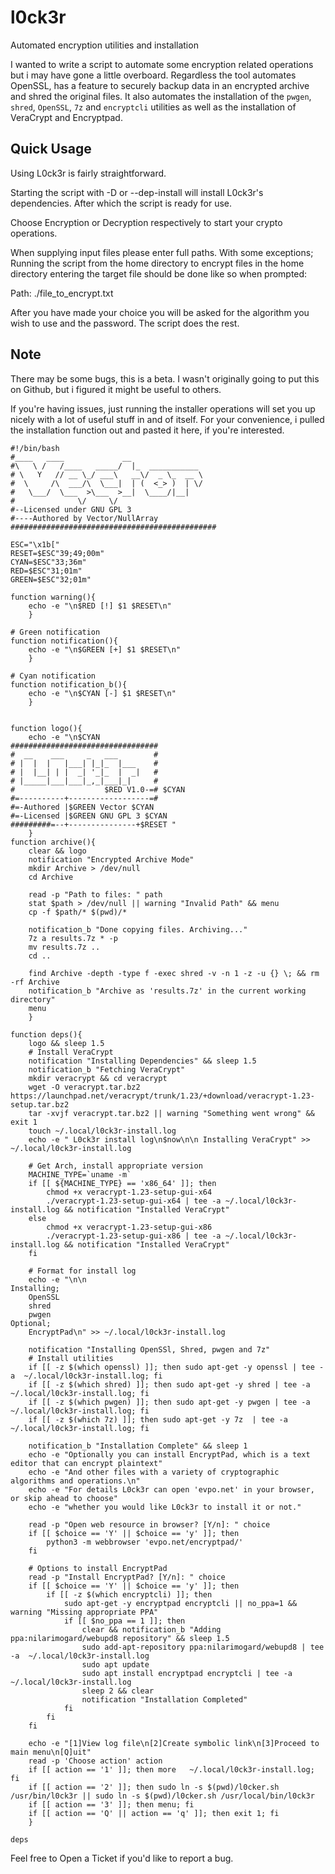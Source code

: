 # l0ck3r
Automated encryption utilities and installation

I wanted to write a script to automate some encryption related operations but i may have gone a little overboard. Regardless
the tool automates OpenSSL, has a feature to securely backup data in an encrypted archive and shred the original files.
It also automates the installation of the `pwgen`, `shred`, `OpenSSL`, `7z` and `encryptcli` utilities as well as the installation of VeraCrypt and Encryptpad.

## Quick Usage
Using L0ck3r is fairly straightforward.

Starting the script with -D or --dep-install
will install L0ck3r's dependencies. After
which the script is ready for use.

Choose Encryption or Decryption respectively
to start your crypto operations.

When supplying input files please enter full
paths. With some exceptions; Running the
script from the home directory to encrypt
files in the home directory entering the
target file should be done like so
when prompted:

Path: ./file_to_encrypt.txt


After you have made your choice you will be
asked for the algorithm you wish to use and
the password. The script does the rest.

## Note

There may be some bugs, this is a beta. I wasn't originally going to put this on Github, but i figured it might be useful to others.

If you're having issues, just running the installer operations will set you up nicely with a lot of useful stuff in and of itself. For your convenience, i pulled the installation function out and pasted it here, if you're interested.


```
#!/bin/bash
#____   ____             __
#\   \ /   /____   _____/  |_  ___________
# \   Y   // __ \_/ ___\   __\/  _ \_  __ \
#  \     /\  ___/\  \___|  | (  <_> )  | \/
#   \___/  \___  >\___  >__|  \____/|__|
#              \/     \/
#--Licensed under GNU GPL 3
#----Authored by Vector/NullArray
##############################################

ESC="\x1b["
RESET=$ESC"39;49;00m"
CYAN=$ESC"33;36m"
RED=$ESC"31;01m"
GREEN=$ESC"32;01m"

function warning(){
    echo -e "\n$RED [!] $1 $RESET\n"
    }

# Green notification
function notification(){
    echo -e "\n$GREEN [+] $1 $RESET\n"
    }

# Cyan notification
function notification_b(){
    echo -e "\n$CYAN [-] $1 $RESET\n"
    }


function logo(){
    echo -e "\n$CYAN
#################################
#  __    ___     _   ___        #
# |  |  |   |___| |_|_  |___    #
# |  |__| | |  _| '_|_  |  _|   #
# |_____|___|___|_,_|___|_|     #
#                    $RED V1.0-=# $CYAN
#=----------+------------------=#
#=-Authored |$GREEN Vector $CYAN
#=-Licensed |$GREEN GNU GPL 3 $CYAN
#########=--+---------------+$RESET "
    }
function archive(){
    clear && logo
    notification "Encrypted Archive Mode"
    mkdir Archive > /dev/null
    cd Archive

    read -p "Path to files: " path
    stat $path > /dev/null || warning "Invalid Path" && menu
    cp -f $path/* $(pwd)/*

    notification_b "Done copying files. Archiving..."
    7z a results.7z * -p
    mv results.7z ..
    cd ..

    find Archive -depth -type f -exec shred -v -n 1 -z -u {} \; && rm -rf Archive
    notification_b "Archive as 'results.7z' in the current working directory"
    menu
    }

function deps(){
    logo && sleep 1.5
    # Install VeraCrypt
    notification "Installing Dependencies" && sleep 1.5
    notification_b "Fetching VeraCrypt"
    mkdir veracrypt && cd veracrypt
    wget -O veracrypt.tar.bz2 https://launchpad.net/veracrypt/trunk/1.23/+download/veracrypt-1.23-setup.tar.bz2
    tar -xvjf veracrypt.tar.bz2 || warning "Something went wrong" && exit 1
    touch ~/.local/l0ck3r-install.log
    echo -e " L0ck3r install log\n$now\n\n Installing VeraCrypt" >>  ~/.local/l0ck3r-install.log

    # Get Arch, install appropriate version
    MACHINE_TYPE=`uname -m`
    if [[ ${MACHINE_TYPE} == 'x86_64' ]]; then
        chmod +x veracrypt-1.23-setup-gui-x64
        ./veracrypt-1.23-setup-gui-x64 | tee -a ~/.local/l0ck3r-install.log && notification "Installed VeraCrypt"
    else
        chmod +x veracrypt-1.23-setup-gui-x86
        ./veracrypt-1.23-setup-gui-x86 | tee -a ~/.local/l0ck3r-install.log && notification "Installed VeraCrypt"
    fi

    # Format for install log
    echo -e "\n\n
Installing;
    OpenSSL
    shred
    pwgen
Optional;
    EncryptPad\n" >> ~/.local/l0ck3r-install.log

    notification "Installing OpenSSl, Shred, pwgen and 7z"
    # Install utilities
    if [[ -z $(which openssl) ]]; then sudo apt-get -y openssl | tee -a  ~/.local/l0ck3r-install.log; fi
    if [[ -z $(which shred) ]]; then sudo apt-get -y shred | tee -a  ~/.local/l0ck3r-install.log; fi
    if [[ -z $(which pwgen) ]]; then sudo apt-get -y pwgen | tee -a  ~/.local/l0ck3r-install.log; fi
    if [[ -z $(which 7z) ]]; then sudo apt-get -y 7z  | tee -a  ~/.local/l0ck3r-install.log; fi

    notification_b "Installation Complete" && sleep 1
    echo -e "Optionally you can install EncryptPad, which is a text editor that can encrypt plaintext"
    echo -e "And other files with a variety of cryptographic algorithms and operations.\n"
    echo -e "For details L0ck3r can open 'evpo.net' in your browser, or skip ahead to choose"
    echo -e "whether you would like L0ck3r to install it or not."

    read -p "Open web resource in browser? [Y/n]: " choice
    if [[ $choice == 'Y' || $choice == 'y' ]]; then
        python3 -m webbrowser 'evpo.net/encryptpad/'
    fi

    # Options to install EncryptPad
    read -p "Install EncryptPad? [Y/n]: " choice
    if [[ $choice == 'Y' || $choice == 'y' ]]; then
        if [[ -z $(which encryptcli) ]]; then
            sudo apt-get -y encryptpad encryptcli || no_ppa=1 && warning "Missing appropriate PPA"
            if [[ $no_ppa == 1 ]]; then
                clear && notification_b "Adding ppa:nilarimogard/webupd8 repository" && sleep 1.5
                sudo add-apt-repository ppa:nilarimogard/webupd8 | tee -a  ~/.local/l0ck3r-install.log
                sudo apt update
                sudo apt install encryptpad encryptcli | tee -a  ~/.local/l0ck3r-install.log
                sleep 2 && clear
                notification "Installation Completed"
            fi
        fi
    fi

    echo -e "[1]View log file\n[2]Create symbolic link\n[3]Proceed to main menu\n[Q]uit"
    read -p 'Choose action' action
    if [[ action == '1' ]]; then more   ~/.local/l0ck3r-install.log; fi
    if [[ action == '2' ]]; then sudo ln -s $(pwd)/l0cker.sh /usr/bin/l0ck3r || sudo ln -s $(pwd)/l0cker.sh /usr/local/bin/l0ck3r
    if [[ action == '3' ]]; then menu; fi
    if [[ action == 'Q' || action == 'q' ]]; then exit 1; fi
    }
    
deps
```

Feel free to Open a Ticket if you'd like to report a bug.


